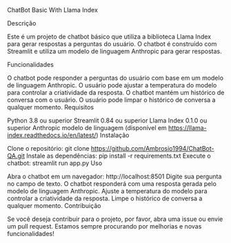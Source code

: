 ChatBot Basic With Llama Index

Descrição

Este é um projeto de chatbot básico que utiliza a biblioteca Llama Index para gerar respostas a perguntas do usuário. O chatbot é construído com Streamlit e utiliza um modelo de linguagem Anthropic para gerar respostas.

Funcionalidades

O chatbot pode responder a perguntas do usuário com base em um modelo de linguagem Anthropic.
O usuário pode ajustar a temperatura do modelo para controlar a criatividade da resposta.
O chatbot mantém um histórico de conversa com o usuário.
O usuário pode limpar o histórico de conversa a qualquer momento.
Requisitos

Python 3.8 ou superior
Streamlit 0.84 ou superior
Llama Index 0.1.0 ou superior
Anthropic modelo de linguagem (disponível em https://llama-index.readthedocs.io/en/latest/)
Instalação

Clone o repositório: git clone https://github.com/Ambrosio1994/ChatBot-QA.git
Instale as dependências: pip install -r requirements.txt
Execute o chatbot: streamlit run app.py
Uso

Abra o chatbot em um navegador: http://localhost:8501
Digite sua pergunta no campo de texto.
O chatbot responderá com uma resposta gerada pelo modelo de linguagem Anthropic.
Ajuste a temperatura do modelo para controlar a criatividade da resposta.
Limpe o histórico de conversa a qualquer momento.
Contribuição

Se você deseja contribuir para o projeto, por favor, abra uma issue ou envie um pull request. Estamos sempre procurando por melhorias e novas funcionalidades!

 
 
